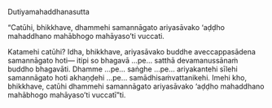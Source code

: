 Dutiyamahaddhanasutta

“Catūhi, bhikkhave, dhammehi samannāgato ariyasāvako ‘aḍḍho mahaddhano mahābhogo mahāyaso’ti vuccati.

Katamehi catūhi? Idha, bhikkhave, ariyasāvako buddhe aveccappasādena samannāgato hoti— itipi so bhagavā …pe… satthā devamanussānaṁ buddho bhagavāti. Dhamme …pe… saṅghe …pe… ariyakantehi sīlehi samannāgato hoti akhaṇḍehi …pe… samādhisaṁvattanikehi. Imehi kho, bhikkhave, catūhi dhammehi samannāgato ariyasāvako ‘aḍḍho mahaddhano mahābhogo mahāyaso’ti vuccatī”ti.
